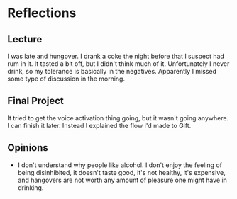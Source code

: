 # Reflections

## Lecture
I was late and hungover. I drank a coke the night before that I suspect had rum in it. It tasted a bit off, but I didn't think much of it. Unfortunately I never drink, so my tolerance is basically in the negatives. Apparently I missed some type of discussion in the morning.

## Final Project
It tried to get the voice activation thing going, but it wasn't going anywhere. I can finish it later. Instead I explained the flow I'd made to Gift.

## Opinions
- I don't understand why people like alcohol. I don't enjoy the feeling of being disinhibited, it doesn't taste good, it's not healthy, it's expensive, and hangovers are not worth any amount of pleasure one might have in drinking.
